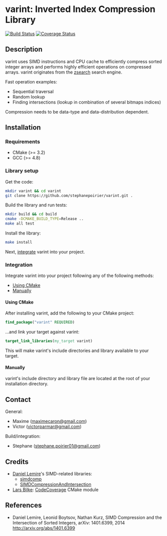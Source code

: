 # varint: Inverted Index Compression Library

[![Build Status](https://secure.travis-ci.org/stephanepoirier/varint.png?branch=master)](https://travis-ci.org/stephanepoirier/varint)
[![Coverage Status](https://coveralls.io/repos/github/stephanepoirier/varint/badge.svg?branch=master)](https://coveralls.io/github/stephanepoirier/varint?branch=coverage)


## Description

varint uses SIMD instructions and CPU cache to efficiently compress sorted integer arrays and performs highly efficient operations on compressed arrays. varint originates from the [zsearch](https://github.com/victorparmar/zsearch) search engine.

Fast operation examples:
- Sequential traversal
- Random lookup
- Finding intersections (lookup in combination of several bitmaps indices)

Compression needs to be data-type and data-distribution dependent.


## Installation

### Requirements

- CMake (>= 3.2)
- GCC (>= 4.8)


### Library setup
Get the code:
```Bash
mkdir varint && cd varint
git clone https://github.com/stephanepoirier/varint.git .
```

Build the library and run tests:
```Bash
mkdir build && cd build
cmake -DCMAKE_BUILD_TYPE=Release ..
make all test
```

Install the library:
```Bash
make install
```

Next, [integrate](#integration) varint into your project.


### Integration

Integrate varint into your project following any of the following methods:
- [Using CMake](#using-cmake)
- [Manually](#manually)


#### Using CMake

After installing varint, add the following to your CMake project:
```cmake
find_package("varint" REQUIRED)
```

...and link your target against varint:
```cmake
target_link_libraries(my_target varint)
```

This will make varint's include directories and library available to your target.


#### Manually

varint's include directory and library file are located at the root of your installation directory.


## Contact

General:
- Maxime (maximecaron@gmail.com)
- Victor (victorparmar@gmail.com)

Build/integration:
- Stephane (stephane.poirier01@gmail.com)


## Credits

- [Daniel Lemire](https://github.com/lemire)'s SIMD-related libraries:
  - [simdcomp](https://github.com/lemire/simdcomp)
  - [SIMDCompressionAndIntersection](https://github.com/lemire/SIMDCompressionAndIntersection)
- [Lars Bilke](https://github.com/bilke):  [CodeCoverage](https://github.com/bilke/cmake-modules/blob/master/CodeCoverage.cmake) CMake module


## References
* Daniel Lemire, Leonid Boytsov, Nathan Kurz, SIMD Compression and the Intersection of Sorted Integers, arXiv: 1401.6399, 2014
http://arxiv.org/abs/1401.6399
